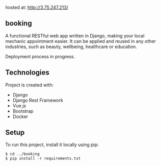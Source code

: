 hosted at:
http://3.75.247.213/

## booking

A functional RESTful web app written in Django, making your local mechanic appointment easier. It can be applied and reused in any other industries, such 
as beauty, wellbeing, healthcare or education.

Deployment process in progress.

## Technologies
Project is created with:
* Django 
* Django Rest Framework
* Vue.js 
* Bootstrap
* Docker
	
## Setup
To run this project, install it locally using pip:

```
$ cd ../booking
$ pip install -r requirements.txt
```
